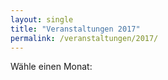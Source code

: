 ```yaml
---
layout: single
title: "Veranstaltungen 2017"
permalink: /veranstaltungen/2017/
---
```


Wähle einen Monat:
